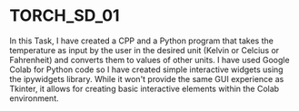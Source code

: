 # TORCH_SD_01
In this Task, I have created a CPP and a Python program that takes the temperature as input by the user in the desired unit (Kelvin or Celcius or Fahrenheit) and converts them to values of other units.
I have used Google Colab for Python code so I have created simple interactive widgets using the ipywidgets library. While it won't provide the same GUI experience as Tkinter, it allows for creating basic interactive elements within the Colab environment.

